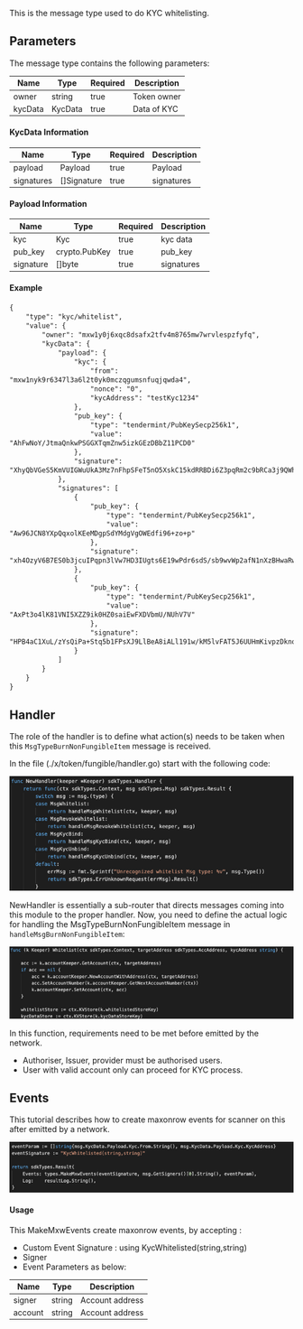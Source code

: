 This is the message type used to do KYC whitelisting.

## Parameters

The message type contains the following parameters:

<!-- type MsgWhitelist struct {
	Owner   sdkTypes.AccAddress `json:"owner"`
	KycData KycData             `json:"kycData"`
}

type KycData struct {
	Payload    Payload     `json:"payload"`
	Signatures []Signature `json:"signatures"`
}

type Payload struct {
	Kyc           Kyc `json:"kyc"`
	crypto.PubKey `json:"pub_key"`
	Signature     []byte `json:"signature"`
} -->

| Name | Type | Required | Description                 |
| ---- | ---- | -------- | --------------------------- |
| owner | string | true   | Token owner| |
| kycData| KycData | true   | Data of KYC | |


#### KycData Information
| Name | Type | Required | Description                 |
| ---- | ---- | -------- | --------------------------- |
| payload | Payload | true   | Payload| |
| signatures | []Signature | true   | signatures | |


#### Payload Information
| Name | Type | Required | Description                 |
| ---- | ---- | -------- | --------------------------- |
| kyc | Kyc | true   | kyc data| |
| pub_key | crypto.PubKey | true   | pub_key| |
| signature | []byte | true   | signatures| |



#### Example
```
{
    "type": "kyc/whitelist",
    "value": {
        "owner": "mxw1y0j6xqc8dsafx2tfv4m8765mw7wrvlespzfyfq",
        "kycData": {
            "payload": {
                "kyc": {
                    "from": "mxw1nyk9r6347l3a6l2t0yk0mczqgumsnfuqjqwda4",
                    "nonce": "0",
                    "kycAddress": "testKyc1234"
                },
                "pub_key": {
                    "type": "tendermint/PubKeySecp256k1",
                    "value": "AhFwNoY/JtmaQnkwPSGGXTqmZnw5izkGEzDBbZ11PCD0"
                },
                "signature": "XhyQbVGeS5KmVUIGWuUkA3Mz7nFhpSFeT5nO5XskC15kdRRBDi6Z3pqRm2c9bRCa3j9QWhG+MurOHnI6/QS9GA=="
            },
            "signatures": [
                {
                    "pub_key": {
                        "type": "tendermint/PubKeySecp256k1",
                        "value": "Aw96JCN8YXpQqxolKEeMDgpSdYMdgVgOWEdfi96+zo+p"
                    },
                    "signature": "xh4OzyV6B7ES0b3jcuIPqpn3lVw7HD3IUgts6E19wPdr6sdS/sb9wvWp2afN1nXzBHwaRwDmsU1oujhrqRErzg=="
                },
                {
                    "pub_key": {
                        "type": "tendermint/PubKeySecp256k1",
                        "value": "AxPt3o4lK81VNI5XZZ9ik0HZ0saiEwFXDVbmU/NUhV7V"
                    },
                    "signature": "HPB4aC1XuL/zYsQiPa+Stq5b1FPsXJ9LlBeA8iALl191w/kM5lvFAT5J6UUHmKivpzDknoXuxtyjDkallZYY/w=="
                }
            ]
        }
    }
}

```

## Handler

The role of the handler is to define what action(s) needs to be taken when this `MsgTypeBurnNonFungibleItem` message is received.

In the file (./x/token/fungible/handler.go) start with the following code:

![Image-1](../pic/Whitelist_01.png)


NewHandler is essentially a sub-router that directs messages coming into this module to the proper handler.
Now, you need to define the actual logic for handling the MsgTypeBurnNonFungibleItem message in `handleMsgBurnNonFungibleItem`:

![Image-2](../pic/Whitelist_02.png)


In this function, requirements need to be met before emitted by the network.

* Authoriser, Issuer, provider must be authorised users.
* User with valid account only can proceed for KYC process.


## Events
This tutorial describes how to create maxonrow events for scanner on this after emitted by a network.

![Image-1](../pic/Whitelist_03.png)


#### Usage
This MakeMxwEvents create maxonrow events, by accepting :

* Custom Event Signature : using KycWhitelisted(string,string)
* Signer
* Event Parameters as below:

| Name | Type | Description                 |
| ---- | ---- | --------------------------- |
| signer | string | Account address| |
| account | string | Account address| |
